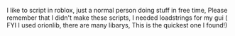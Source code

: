 I like to script in roblox, just a normal person doing stuff in free time, Please remember that I didn't make these scripts, I needed loadstrings for my gui ( FYI I used orionlib, there are many libarys, This is the quickest one I found!)
